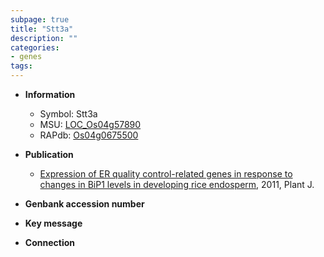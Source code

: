 ```yaml
---
subpage: true
title: "Stt3a"
description: ""
categories:
- genes
tags: 
---
```


* **Information**  
    + Symbol: Stt3a  
    + MSU: [LOC_Os04g57890](http://rice.plantbiology.msu.edu/cgi-bin/ORF_infopage.cgi?orf=LOC_Os04g57890)  
    + RAPdb: [Os04g0675500](http://rapdb.dna.affrc.go.jp/viewer/gbrowse_details/irgsp1?name=Os04g0675500)  

* **Publication**  
    + [Expression of ER quality control-related genes in response to changes in BiP1 levels in developing rice endosperm](http://www.ncbi.nlm.nih.gov/pubmed?term=Expression+of+ER+quality+control-related+genes+in+response+to+changes+in+BiP1+levels+in+developing+rice+endosperm%5BTitle%5D), 2011, Plant J.

* **Genbank accession number**  

* **Key message**  

* **Connection**  



